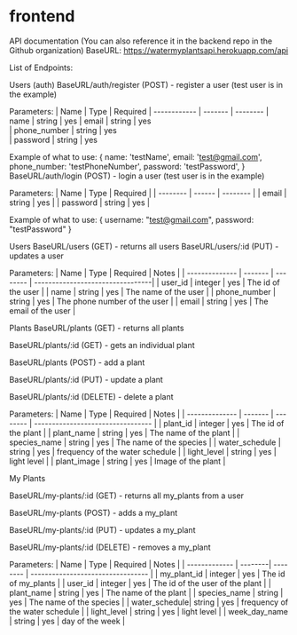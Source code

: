 # frontend

API documentation
(You can also reference it in the backend repo in the Github organization)
BaseURL:  https://watermyplantsapi.herokuapp.com/api

List of Endpoints:

Users (auth)
BaseURL/auth/register (POST) - register a user
(test user is in the example)

Parameters:
| Name         | Type    | Required 
| ------------ | ------- | --------
| name         | string  | yes
| email        | string  | yes       
| phone_number | string  | yes  
| password     | string  | yes  

Example of what to use:
{
  name: 'testName',
  email: 'test@gmail.com',
  phone_number: 'testPhoneNumber',
  password: 'testPassword',
}
BaseURL/auth/login (POST) - login a user
(test user is in the example)

Parameters:
| Name     | Type   | Required |
| -------- | ------ | -------- |
| email    | string | yes      |
| password | string | yes      |

Example of what to use:
{
  username: "test@gmail.com",
  password: "testPassword"
}

Users
BaseURL/users (GET) - returns all users
BaseURL/users/:id (PUT) - updates a user

Parameters:
| Name           | Type    | Required | Notes                            |
| -------------- | ------- | -------- | ---------------------------------|
| user_id        | integer | yes      | The id of the user               |
| name           | string  | yes      | The name of the user             |
| phone_number   | string  | yes      | The phone number of the user     |
| email          | string  | yes      | The email of the user            |


Plants
BaseURL/plants (GET) - returns all plants

BaseURL/plants/:id (GET) - gets an individual plant

BaseURL/plants (POST) - add a plant

BaseURL/plants/:id (PUT) - update a plant

BaseURL/plants/:id (DELETE) - delete a plant

Parameters:
| Name           | Type    | Required | Notes                             |
| -------------- | ------- | -------- | --------------------------------- |
| plant_id       | integer | yes      | The id of the plant               |
| plant_name     | string  | yes      | The name of the plant             |
| species_name   | string  | yes      | The name of the species           |
| water_schedule | string  | yes      | frequency of the water schedule   |
| light_level    | string  | yes      | light level                       |
| plant_image    | string  | yes      | Image of the plant                |


My Plants

BaseURL/my-plants/:id (GET) - returns all my_plants from a user

BaseURL/my-plants (POST) - adds a my_plant

BaseURL/my-plants/:id (PUT) - updates a my_plant

BaseURL/my-plants/:id (DELETE) - removes a my_plant

Parameters:
| Name          | Type    | Required | Notes                             |
| ------------- | --------| -------- | --------------------------------- |
| my_plant_id   | integer | yes      | The id of my_plants               |
| user_id       | integer | yes      | The id of the user of the plant   |
| plant_name    | string  | yes      | The name of the plant             |
| species_name  | string  | yes      | The name of the species           |
| water_schedule| string  | yes      | frequency of the water schedule   |
| light_level   | string  | yes      | light level                       |
| week_day_name | string  | yes      | day of the week                   |
